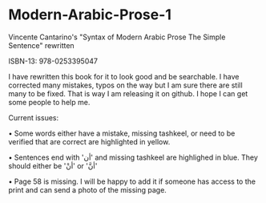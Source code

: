 # Modern-Arabic-Prose-1
Vincente Cantarino's "Syntax of Modern Arabic Prose The Simple Sentence" rewritten

ISBN-13: 978-0253395047

I have rewritten this book for it to look good and be searchable. I have corrected many mistakes, typos on the way but I am sure there are still many to be fixed. That is way I am releasing it on github. I hope I can get some people to help me. 

Current issues:

• Some words either have a mistake, missing tashkeel, or need to be verified that are correct are highlighted in yellow.

• Sentences end with 'أن' and missing tashkeel are highlighed in blue. They should either be 'أنْ' or 'أنَّ'

• Page 58 is missing. I will be happy to add it if someone has access to the print and can send a photo of the missing page.
